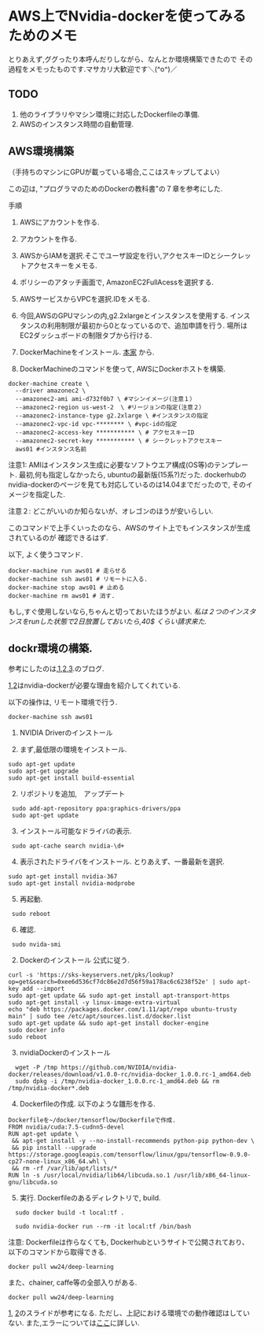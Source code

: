 # AWS上でNvidia-dockerを使ってみるためのメモ


とりあえず,ググったり本呼んだりしながら、なんとか環境構築できたので
その過程をメモったものです.マサカリ大歓迎です＼(^o^)／

## TODO
 1. 他のライブラリやマシン環境に対応したDockerfileの準備.
 2. AWSのインスタンス時間の自動管理.  

## AWS環境構築
（手持ちのマシンにGPUが載っている場合,ここはスキップしてよい）

この辺は, "プログラマのためのDockerの教科書"の７章を参考にした.

手順
1. AWSにアカウントを作る.
  1. アカウントを作る.
  2. AWSからIAMを選択.そこでユーザ設定を行い,アクセスキーIDとシークレットアクセスキーをメモる.
  3. ポリシーのアタッチ画面で, AmazonEC2FullAcessを選択する.
  4. AWSサービスからVPCを選択.IDをメモる.
  5. 今回,AWSのGPUマシンの内,g2.2xlargeとインスタンスを使用する.
     インスタンスの利用制限が最初から0となっているので、追加申請を行う.
     場所はEC2ダッシュボードの制限タブから行ける.

2. DockerMachineをインストール.
[本家](https://docs.docker.com/machine/install-machine/)
から.

3. DockerMachineのコマンドを使って, AWSにDockerホストを構築.
```
docker-machine create \
  --driver amazonec2 \
  --amazonec2-ami ami-d732f0b7 \ #マシンイメージ(注意１）
  --amazonec2-region us-west-2  \ #リージョンの指定(注意２）
  --amazonec2-instance-type g2.2xlarge \ #インスタンスの指定
  --amazonec2-vpc-id vpc-******** \ #vpc-idの指定
  --amazonec2-access-key *********** \ # アクセスキーID
  --amazonec2-secret-key *********** \ # シークレットアクセスキー
  aws01 #インスタンス名前
```
注意1: AMIはインスタンス生成に必要なソフトウエア構成(OS等)のテンプレート. 最初,何も指定しなかったら,
ubuntuの最新版(15系?)だった. dockerhubのnvidia-dockerのページを見ても対応しているのは14.04までだったので,
そのイメージを指定した.

注意２: どこがいいのか知らないが、オレゴンのほうが安いらしい.

このコマンドで上手くいったのなら、AWSのサイト上でもインスタンスが生成されているのが
確認できるはず.

以下, よく使うコマンド.
```
docker-machine run aws01 # 走らせる
docker-machine ssh aws01 # リモートに入る.
docker-machine stop aws01 # 止める
docker-machine rm aws01 # 消す.
```

もし,すぐ使用しないなら,ちゃんと切っておいたほうがよい.
*私は２つのインスタンスをrunした状態で2日放置しておいたら,40$
くらい請求来た.*


## dockr環境の構築.

参考にしたのは,[1](http://qiita.com/mana-murakami/items/2ff0c3b3ecd4ce85c2cd),[2](https://docs.docker.com/cs-engine/install/#/install-on-ubuntu-14-04-lts ),[3](http://www.muo.jp/2016/05/nvidia-docker-tensorflow.html).のブログ.

[1](http://www.slideshare.net/unnonouno/chainerdockercuda),[2](http://www.slideshare.net/yutakashino/chainer-meetup2016-0702)はnvidia-dockerが必要な理由を紹介してくれている.

以下の操作は, リモート環境で行う.
```
docker-machine ssh aws01  
```
1. NVIDIA Driverのインストール

  1. まず,最低限の環境をインストール.
  ```
  sudo apt-get update
  sudo apt-get upgrade
  sudo apt-get install build-essential
  ```
  2. リポジトリを追加,　アップデート
  ```
   sudo add-apt-repository ppa:graphics-drivers/ppa
   sudo apt-get update
  ```
  3. インストール可能なドライバの表示.
  ```
   sudo apt-cache search nvidia-\d+
  ```
  4. 表示されたドライバをインストール.
   とりあえず、一番最新を選択.
   ```
   sudo apt-get install nvidia-367
   sudo apt-get install nvidia-modprobe
   ```
  5. 再起動.
  ```
   sudo reboot
  ```
  6. 確認.
  ```
   sudo nvida-smi
  ```

2. Dockerのインストール
  公式に従う.
  ```
  curl -s 'https://sks-keyservers.net/pks/lookup?op=get&search=0xee6d536cf7dc86e2d7d56f59a178ac6c6238f52e' | sudo apt-key add --import
  sudo apt-get update && sudo apt-get install apt-transport-https
  sudo apt-get install -y linux-image-extra-virtual
  echo "deb https://packages.docker.com/1.11/apt/repo ubuntu-trusty main" | sudo tee /etc/apt/sources.list.d/docker.list
  sudo apt-get update && sudo apt-get install docker-engine
  sudo docker info
  sudo reboot
  ```
3. nvidiaDockerのインストール
```
  wget -P /tmp https://github.com/NVIDIA/nvidia-docker/releases/download/v1.0.0-rc/nvidia-docker_1.0.0.rc-1_amd64.deb
  sudo dpkg -i /tmp/nvidia-docker_1.0.0.rc-1_amd64.deb && rm /tmp/nvidia-docker*.deb
```
4. Dockerfileの作成.
  以下のような雛形を作る.
  ```
  Dockerfileを~/docker/tensorflow/Dockerfileで作成.
  FROM nvidia/cuda:7.5-cudnn5-devel
  RUN apt-get update \
   && apt-get install -y --no-install-recommends python-pip python-dev \
   && pip install --upgrade https://storage.googleapis.com/tensorflow/linux/gpu/tensorflow-0.9.0-cp27-none-linux_x86_64.whl \
   && rm -rf /var/lib/apt/lists/*
  RUN ln -s /usr/local/nvidia/lib64/libcuda.so.1 /usr/lib/x86_64-linux-gnu/libcuda.so
```
5. 実行.
  Dockerfileのあるディレクトリで, build.
```
  sudo docker build -t local:tf .

  sudo nvidia-docker run --rm -it local:tf /bin/bash
 ```
注意:
  Dockerfileは作らなくても, Dockerhubというサイトで公開されており、
  以下のコマンドから取得できる.
  ```
  docker pull ww24/deep-learning
  ```
  また、chainer, caffe等の全部入りがある.
  ```
  docker pull ww24/deep-learning
  ```
  [1](http://www.slideshare.net/ww24jp/docker-deep-learning),  [2](http://www.slideshare.net/yutakashino/chainer-meetup2016-0702)のスライドが参考になる.
  ただし、上記における環境での動作確認はしていない.
  また,エラーについては[ここ](http://www.kabuku.co.jp/developers/errors-with-tensorflow-on-gpu)に詳しい.
